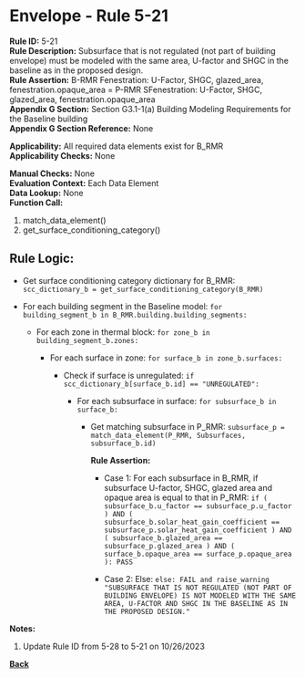
# Envelope - Rule 5-21  

**Rule ID:** 5-21  
**Rule Description:** Subsurface that is not regulated (not part of building envelope) must be modeled with the same area, U-factor and SHGC in the baseline as in the proposed design.  
**Rule Assertion:** B-RMR Fenestration: U-Factor, SHGC, glazed_area, fenestration.opaque_area = P-RMR SFenestration: U-Factor, SHGC, glazed_area, fenestration.opaque_area  
**Appendix G Section:** Section G3.1-1(a) Building Modeling Requirements for the Baseline building  
**Appendix G Section Reference:**  None  

**Applicability:** All required data elements exist for B_RMR  
**Applicability Checks:** None  

**Manual Checks:** None  
**Evaluation Context:**  Each Data Element  
**Data Lookup:** None  
**Function Call:**  

  1. match_data_element()
  2. get_surface_conditioning_category()

## Rule Logic:

- Get surface conditioning category dictionary for B_RMR: `scc_dictionary_b = get_surface_conditioning_category(B_RMR)`

- For each building segment in the Baseline model: `for building_segment_b in B_RMR.building.building_segments:`

  - For each zone in thermal block: `for zone_b in building_segment_b.zones:`

    - For each surface in zone: `for surface_b in zone_b.surfaces:`

      - Check if surface is unregulated: `if scc_dictionary_b[surface_b.id] == "UNREGULATED":`

        - For each subsurface in surface: `for subsurface_b in surface_b:`

          - Get matching subsurface in P_RMR: `subsurface_p = match_data_element(P_RMR, Subsurfaces, subsurface_b.id)`

            **Rule Assertion:**

            - Case 1: For each subsurface in B_RMR, if subsurface U-factor, SHGC, glazed area and opaque area is equal to that in P_RMR: `if ( subsurface_b.u_factor == subsurface_p.u_factor ) AND ( subsurface_b.solar_heat_gain_coefficient == subsurface_p.solar_heat_gain_coefficient ) AND ( subsurface_b.glazed_area == subsurface_p.glazed_area ) AND ( surface_b.opaque_area == surface_p.opaque_area ): PASS`

            - Case 2: Else: `else: FAIL and raise_warning "SUBSURFACE THAT IS NOT REGULATED (NOT PART OF BUILDING ENVELOPE) IS NOT MODELED WITH THE SAME AREA, U-FACTOR AND SHGC IN THE BASELINE AS IN THE PROPOSED DESIGN."`

**Notes:**

1. Update Rule ID from 5-28 to 5-21 on 10/26/2023

**[Back](../_toc.md)**
